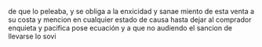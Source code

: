 de que lo peleaba, y se obliga a la enxicidad y sanae
miento de esta venta a su costa y mencion en cualquier estado
de causa hasta dejar al comprador enquieta y pacifica pose
ecuación y a que no audiendo el sancion de llevarse lo sovi